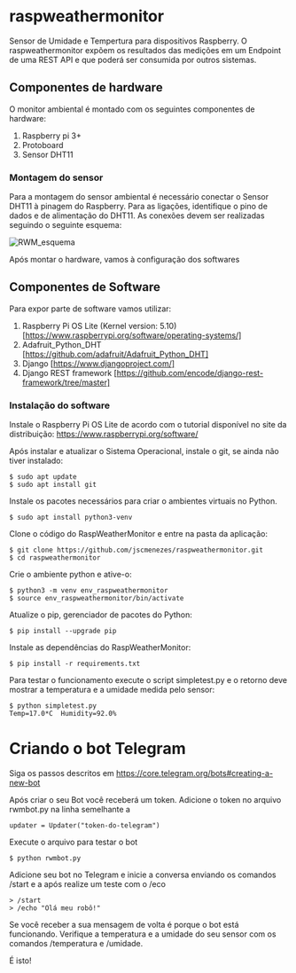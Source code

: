 # raspweathermonitor

Sensor de Umidade e Tempertura para dispositivos Raspberry. O raspweathermonitor expõem os resultados das medições em um Endpoint de uma REST API e que poderá ser consumida por outros sistemas.


## Componentes de hardware

O monitor ambiental é montado com os seguintes componentes de hardware:

1. Raspberry pi 3+
2. Protoboard
3. Sensor DHT11

### Montagem do sensor

Para a montagem do sensor ambiental é necessário conectar o Sensor DHT11 à pinagem do Raspberry. Para as ligações, identifique o pino de dados e de alimentação do DHT11. As conexões devem ser realizadas seguindo o seguinte esquema:

![RWM_esquema](https://user-images.githubusercontent.com/12073302/125294281-840bcf80-e2fa-11eb-8733-5ac51fb7290a.png)

Após montar o hardware, vamos à configuração dos softwares


## Componentes de Software

Para expor  parte de software vamos utilizar:

1. Raspberry Pi OS Lite (Kernel version: 5.10) [https://www.raspberrypi.org/software/operating-systems/]
2. Adafruit_Python_DHT [https://github.com/adafruit/Adafruit_Python_DHT]
3. Django [https://www.djangoproject.com/]
4. Django REST framework [https://github.com/encode/django-rest-framework/tree/master]

### Instalação do software

Instale o Raspberry Pi OS Lite de acordo com o tutorial disponível no site da distribuição:
https://www.raspberrypi.org/software/

Após instalar e atualizar o Sistema Operacional, instale o git, se ainda não tiver instalado:

```
$ sudo apt update
$ sudo apt install git
```

Instale os pacotes necessários para criar o ambientes virtuais no Python.

```
$ sudo apt install python3-venv
```

Clone o código do RaspWeatherMonitor e entre na pasta da aplicação:

```
$ git clone https://github.com/jscmenezes/raspweathermonitor.git
$ cd raspweathermonitor
```

Crie o ambiente python e ative-o:

```
$ python3 -m venv env_raspweathermonitor
$ source env_raspweathermonitor/bin/activate
```

Atualize o pip, gerenciador de pacotes do Python:

```
$ pip install --upgrade pip
```

Instale as dependências do RaspWeatherMonitor:

```
$ pip install -r requirements.txt
```

Para testar o funcionamento execute o script simpletest.py e o retorno deve mostrar a temperatura e a umidade medida pelo sensor:

```
$ python simpletest.py 
Temp=17.0*C  Humidity=92.0%
```
# Criando o bot Telegram

Siga os passos descritos em https://core.telegram.org/bots#creating-a-new-bot

Após criar o seu Bot você receberá um token.
Adicione o token no arquivo rwmbot.py na linha semelhante a

```
updater = Updater("token-do-telegram")
```

Execute o arquivo para testar o bot
```
$ python rwmbot.py
```

Adicione seu bot no Telegram e inicie a conversa enviando os comandos /start e a após realize um teste com o /eco
```
> /start
> /echo "Olá meu robô!"
```
Se você receber a sua mensagem de volta é porque o bot está funcionando.
Verifique a temperatura e a umidade do seu sensor com os comandos /temperatura e /umidade.

É isto!
